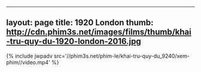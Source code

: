 
---
layout: page
title: 1920 London
thumb: http://cdn.phim3s.net/images/films/thumb/khai-tru-quy-du-1920-london-2016.jpg
---
{% include jwpadv src='//phim3s.net/phim-le/khai-tru-quy-du_9240/xem-phim//video.mp4' %}
